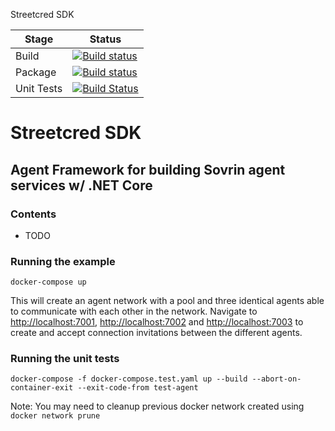 Streetcred SDK

| Stage | Status |
| --- | --- |
| Build | [![Build status](https://streetcred.visualstudio.com/Streetcred/_apis/build/status/SDK/SDK%20(Compile%20Only))](https://streetcred.visualstudio.com/Streetcred/_build/latest?definitionId=7) |
| Package | [![Build status](https://streetcred.visualstudio.com/Streetcred/_apis/build/status/SDK/SDK%20(Build%20Package%20&%20Publish))](https://streetcred.visualstudio.com/Streetcred/_build/latest?definitionId=2) |
| Unit Tests | [![Build Status](https://travis-ci.com/streetcred-id/agent-framework.svg?branch=master)](https://travis-ci.com/streetcred-id/agent-framework) |

# Streetcred SDK
## Agent Framework for building Sovrin agent services w/ .NET Core

### Contents
- TODO

### Running the example

```lang=bash
docker-compose up
```

This will create an agent network with a pool and three identical agents able to communicate with each other in the network.
Navigate to [http://localhost:7001](), [http://localhost:7002]() and [http://localhost:7003]() to create and accept connection invitations between the different agents.

### Running the unit tests

```lang=bash
docker-compose -f docker-compose.test.yaml up --build --abort-on-container-exit --exit-code-from test-agent
```

Note: You may need to cleanup previous docker network created using `docker network prune`
